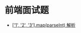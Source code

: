 # 前端面试题

- [['1', '2', '3'].map(parseInt) 解析](https://github.com/viivLgr/viivBlog/blob/master/blog/interview/%5B%221%22%2C%222%22%2C%223%22%5D.map(parseInt)%E8%A7%A3%E6%9E%90.md)